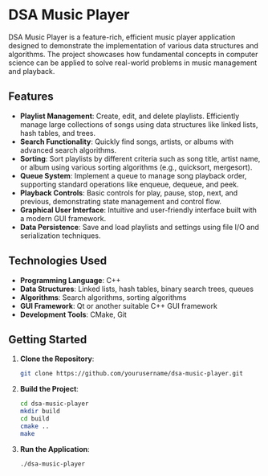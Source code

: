 # DSA Music Player

DSA Music Player is a feature-rich, efficient music player application designed to demonstrate the implementation of various data structures and algorithms. The project showcases how fundamental concepts in computer science can be applied to solve real-world problems in music management and playback.

## Features

- **Playlist Management**: Create, edit, and delete playlists. Efficiently manage large collections of songs using data structures like linked lists, hash tables, and trees.
- **Search Functionality**: Quickly find songs, artists, or albums with advanced search algorithms.
- **Sorting**: Sort playlists by different criteria such as song title, artist name, or album using various sorting algorithms (e.g., quicksort, mergesort).
- **Queue System**: Implement a queue to manage song playback order, supporting standard operations like enqueue, dequeue, and peek.
- **Playback Controls**: Basic controls for play, pause, stop, next, and previous, demonstrating state management and control flow.
- **Graphical User Interface**: Intuitive and user-friendly interface built with a modern GUI framework.
- **Data Persistence**: Save and load playlists and settings using file I/O and serialization techniques.

## Technologies Used

- **Programming Language**: C++
- **Data Structures**: Linked lists, hash tables, binary search trees, queues
- **Algorithms**: Search algorithms, sorting algorithms
- **GUI Framework**: Qt or another suitable C++ GUI framework
- **Development Tools**: CMake, Git

## Getting Started

1. **Clone the Repository**:
   ```bash
   git clone https://github.com/yourusername/dsa-music-player.git
   ```
2. **Build the Project**:
   ```bash
   cd dsa-music-player
   mkdir build
   cd build
   cmake ..
   make
   ```
3. **Run the Application**:
   ```bash
   ./dsa-music-player
   ```


